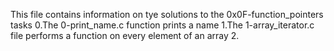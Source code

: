 This file contains information on tye solutions to the 0x0F-function_pointers tasks
0.The 0-print_name.c function prints a name
1.The 1-array_iterator.c file performs a function on every element of an array
2.
